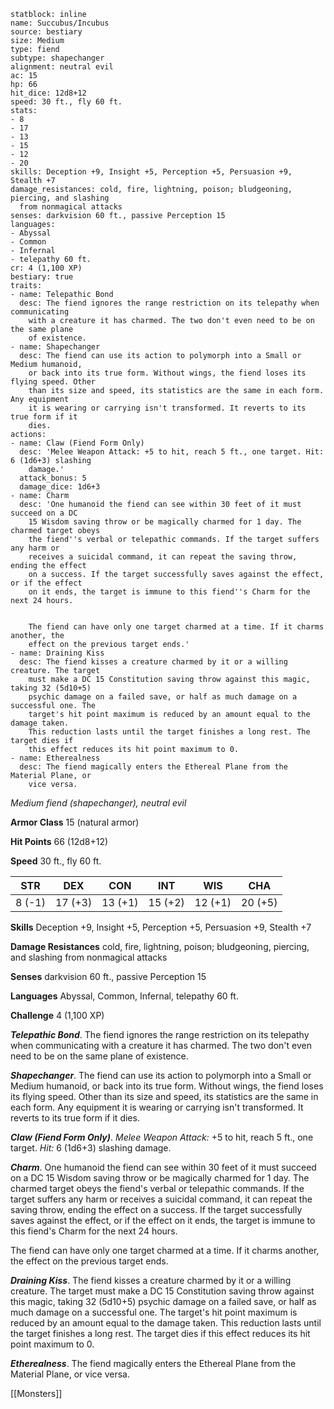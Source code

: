 
```statblock: inline
statblock: inline
name: Succubus/Incubus
source: bestiary
size: Medium
type: fiend
subtype: shapechanger
alignment: neutral evil
ac: 15
hp: 66
hit_dice: 12d8+12
speed: 30 ft., fly 60 ft.
stats:
- 8
- 17
- 13
- 15
- 12
- 20
skills: Deception +9, Insight +5, Perception +5, Persuasion +9, Stealth +7
damage_resistances: cold, fire, lightning, poison; bludgeoning, piercing, and slashing
  from nonmagical attacks
senses: darkvision 60 ft., passive Perception 15
languages:
- Abyssal
- Common
- Infernal
- telepathy 60 ft.
cr: 4 (1,100 XP)
bestiary: true
traits:
- name: Telepathic Bond
  desc: The fiend ignores the range restriction on its telepathy when communicating
    with a creature it has charmed. The two don't even need to be on the same plane
    of existence.
- name: Shapechanger
  desc: The fiend can use its action to polymorph into a Small or Medium humanoid,
    or back into its true form. Without wings, the fiend loses its flying speed. Other
    than its size and speed, its statistics are the same in each form. Any equipment
    it is wearing or carrying isn't transformed. It reverts to its true form if it
    dies.
actions:
- name: Claw (Fiend Form Only)
  desc: 'Melee Weapon Attack: +5 to hit, reach 5 ft., one target. Hit: 6 (1d6+3) slashing
    damage.'
  attack_bonus: 5
  damage_dice: 1d6+3
- name: Charm
  desc: 'One humanoid the fiend can see within 30 feet of it must succeed on a DC
    15 Wisdom saving throw or be magically charmed for 1 day. The charmed target obeys
    the fiend''s verbal or telepathic commands. If the target suffers any harm or
    receives a suicidal command, it can repeat the saving throw, ending the effect
    on a success. If the target successfully saves against the effect, or if the effect
    on it ends, the target is immune to this fiend''s Charm for the next 24 hours.


    The fiend can have only one target charmed at a time. If it charms another, the
    effect on the previous target ends.'
- name: Draining Kiss
  desc: The fiend kisses a creature charmed by it or a willing creature. The target
    must make a DC 15 Constitution saving throw against this magic, taking 32 (5d10+5)
    psychic damage on a failed save, or half as much damage on a successful one. The
    target's hit point maximum is reduced by an amount equal to the damage taken.
    This reduction lasts until the target finishes a long rest. The target dies if
    this effect reduces its hit point maximum to 0.
- name: Etherealness
  desc: The fiend magically enters the Ethereal Plane from the Material Plane, or
    vice versa.
```

*Medium fiend (shapechanger), neutral evil*

**Armor Class** 15 (natural armor)

**Hit Points** 66 (12d8+12)

**Speed** 30 ft., fly 60 ft.

| STR    | DEX     | CON     | INT     | WIS     | CHA     |
|--------|---------|---------|---------|---------|---------|
| 8 (-1) | 17 (+3) | 13 (+1) | 15 (+2) | 12 (+1) | 20 (+5) |

**Skills** Deception +9, Insight +5, Perception +5, Persuasion +9, Stealth +7

**Damage Resistances** cold, fire, lightning, poison; bludgeoning, piercing, and slashing from nonmagical attacks

**Senses** darkvision 60 ft., passive Perception 15

**Languages** Abyssal, Common, Infernal, telepathy 60 ft.

**Challenge** 4 (1,100 XP)

***Telepathic Bond***. The fiend ignores the range restriction on its telepathy when communicating with a creature it has charmed. The two don't even need to be on the same plane of existence.

***Shapechanger***. The fiend can use its action to polymorph into a Small or Medium humanoid, or back into its true form. Without wings, the fiend loses its flying speed. Other than its size and speed, its statistics are the same in each form. Any equipment it is wearing or carrying isn't transformed. It reverts to its true form if it dies.

***Claw (Fiend Form Only)***. *Melee Weapon Attack:* +5 to hit, reach 5 ft., one target. *Hit:* 6 (1d6+3) slashing damage.

***Charm***. One humanoid the fiend can see within 30 feet of it must succeed on a DC 15 Wisdom saving throw or be magically charmed for 1 day. The charmed target obeys the fiend's verbal or telepathic commands. If the target suffers any harm or receives a suicidal command, it can repeat the saving throw, ending the effect on a success. If the target successfully saves against the effect, or if the effect on it ends, the target is immune to this fiend's Charm for the next 24 hours.

The fiend can have only one target charmed at a time. If it charms another, the effect on the previous target ends.

***Draining Kiss***. The fiend kisses a creature charmed by it or a willing creature. The target must make a DC 15
Constitution saving throw against this magic, taking 32 (5d10+5) psychic damage on a failed save, or half as much damage on a successful one. The target's hit point maximum is reduced by an amount equal to the damage taken. This reduction lasts until the target finishes a long rest. The target dies if this effect reduces its hit point maximum to 0.

***Etherealness***. The fiend magically enters the Ethereal Plane from the Material Plane, or vice versa.

[[Monsters]]